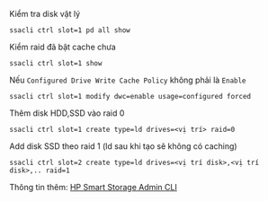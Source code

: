 Kiểm tra disk vật lý

    ssacli ctrl slot=1 pd all show

Kiểm raid đã bật cache chưa

    ssacli ctrl slot=1 show

Nếu `Configured Drive Write Cache Policy` không phải là `Enable`

    ssacli ctrl slot=1 modify dwc=enable usage=configured forced

Thêm disk HDD,SSD vào raid 0

    ssacli ctrl slot=1 create type=ld drives=<vị trí> raid=0

Add disk SSD theo raid 1 (ld sau khi tạo sẽ không có caching)

    ssacli ctrl slot=2 create type=ld drives=<vị trí disk>,<vị trí disk>,.. raid=1

Thông tin thêm: [HP Smart Storage Admin CLI](https://gist.github.com/mrpeardotnet/a9ce41da99936c0175600f484fa20d03)
